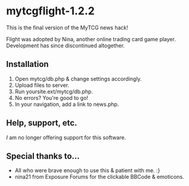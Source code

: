 mytcgflight-1.2.2
================

This is the final version of the MyTCG news hack!

Flight was adopted by Nina, another online trading card game player. Development has since discontinued altogether.

## Installation
 1. Open mytcg/db.php & change settings accordingly.
 2. Upload files to server.
 3. Run yoursite.ext/mytcg/db.php.
 4. No errors? You're good to go!
 5. In your navigation, add a link to news.php.

## Help, support, etc.
*I* am no longer offering support for this software.

## Special thanks to...
 - All who were brave enough to use this & patient with me. :}
 - nina21 from Exposure Forums for the clickable BBCode & emoticons.
